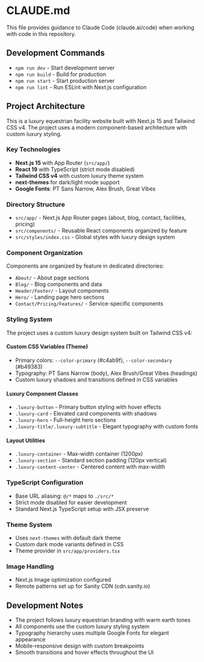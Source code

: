 # CLAUDE.md

This file provides guidance to Claude Code (claude.ai/code) when working with code in this repository.

## Development Commands

- `npm run dev` - Start development server
- `npm run build` - Build for production
- `npm run start` - Start production server
- `npm run lint` - Run ESLint with Next.js configuration

## Project Architecture

This is a luxury equestrian facility website built with Next.js 15 and Tailwind CSS v4. The project uses a modern component-based architecture with custom luxury styling.

### Key Technologies
- **Next.js 15** with App Router (`src/app/`)
- **React 19** with TypeScript (strict mode disabled)
- **Tailwind CSS v4** with custom luxury theme system
- **next-themes** for dark/light mode support
- **Google Fonts**: PT Sans Narrow, Alex Brush, Great Vibes

### Directory Structure
- `src/app/` - Next.js App Router pages (about, blog, contact, facilities, pricing)
- `src/components/` - Reusable React components organized by feature
- `src/styles/index.css` - Global styles with luxury design system

### Component Organization
Components are organized by feature in dedicated directories:
- `About/` - About page sections
- `Blog/` - Blog components and data
- `Header/Footer/` - Layout components
- `Hero/` - Landing page hero sections
- `Contact/Pricing/Features/` - Service-specific components

### Styling System
The project uses a custom luxury design system built on Tailwind CSS v4:

#### Custom CSS Variables (Theme)
- Primary colors: `--color-primary` (#c4ab9f), `--color-secondary` (#b49383)
- Typography: PT Sans Narrow (body), Alex Brush/Great Vibes (headings)
- Custom luxury shadows and transitions defined in CSS variables

#### Luxury Component Classes
- `.luxury-button` - Primary button styling with hover effects
- `.luxury-card` - Elevated card components with shadows
- `.luxury-hero` - Full-height hero sections
- `.luxury-title/.luxury-subtitle` - Elegant typography with custom fonts

#### Layout Utilities
- `.luxury-container` - Max-width container (1200px)
- `.luxury-section` - Standard section padding (120px vertical)
- `.luxury-content-center` - Centered content with max-width

### TypeScript Configuration
- Base URL aliasing: `@/*` maps to `./src/*`
- Strict mode disabled for easier development
- Standard Next.js TypeScript setup with JSX preserve

### Theme System
- Uses `next-themes` with default dark theme
- Custom dark mode variants defined in CSS
- Theme provider in `src/app/providers.tsx`

### Image Handling
- Next.js Image optimization configured
- Remote patterns set up for Sanity CDN (cdn.sanity.io)

## Development Notes

- The project follows luxury equestrian branding with warm earth tones
- All components use the custom luxury styling system
- Typography hierarchy uses multiple Google Fonts for elegant appearance
- Mobile-responsive design with custom breakpoints
- Smooth transitions and hover effects throughout the UI